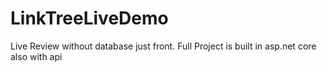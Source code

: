 # LinkTreeLiveDemo
Live Review without database just front. Full Project is built in asp.net core also with api
